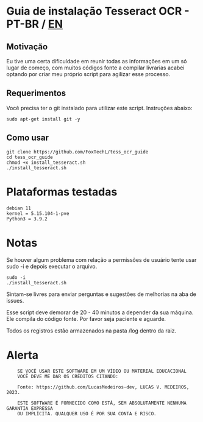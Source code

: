 # Guia de instalação Tesseract OCR - PT-BR / [EN](https://github.com/LucasMedeiros-dev/Tesseract_installer/blob/main/README.md)
## Motivação
Eu tive uma certa dificuldade em reunir todas as informações em um só lugar de começo,
com muitos códigos fonte a compilar livrarias acabei optando por criar meu próprio script
para agilizar esse processo.
## Requerimentos
Você precisa ter o git instalado para utilizar este script.
Instruções abaixo:
```
sudo apt-get install git -y
```
## Como usar
```
git clone https://github.com/FoxTechL/tess_ocr_guide
cd tess_ocr_guide
chmod +x install_tesseract.sh
./install_tesseract.sh
```
# Plataformas testadas
```
debian 11
kernel = 5.15.104-1-pve
Python3 = 3.9.2
```
# Notas
Se houver algum problema com relação a permissões de usuário tente usar sudo -i e depois executar o arquivo.
```
sudo -i 
./install_tesseract.sh
```
Sintam-se livres para enviar perguntas e sugestões de melhorias na aba de issues.

Esse script deve demorar de 20 - 40 minutos a depender da sua máquina. Ele compila do código fonte.
Por favor seja paciente e aguarde.

Todos os registros estão armazenados na pasta /log dentro da raiz.

# Alerta
		
		SE VOCÊ USAR ESTE SOFTWARE EM UM VÍDEO OU MATERIAL EDUCACIONAL
		VOCÊ DEVE ME DAR OS CRÉDITOS CITANDO:
		
		Fonte: https://github.com/LucasMedeiros-dev, LUCAS V. MEDEIROS, 2023.
		
		ESTE SOFTWARE É FORNECIDO COMO ESTÁ, SEM ABSOLUTAMENTE NENHUMA GARANTIA EXPRESSA
		OU IMPLÍCITA. QUALQUER USO É POR SUA CONTA E RISCO.
